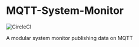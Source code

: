 # MQTT-System-Monitor
![CircleCI](https://img.shields.io/circleci/build/github/cmargiotta/MQTT-System-Monitor/main?style=for-the-badge)

A modular system monitor publishing data on MQTT
